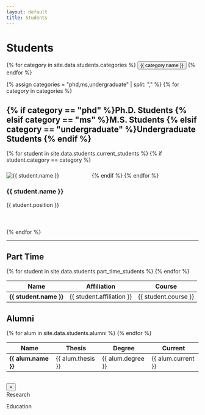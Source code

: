 ```yaml
---
layout: default
title: Students
---
```


<script src="/~gangman/assets/js/students.js"></script>
<div class="students-container container">
  <h1 class="page-title">Students</h1>

  <div class="category-toggles">
    {% for category in site.data.students.categories %}
    <button class="category-toggle {% if category.id == 'all' %}active{% endif %}" data-category="{{ category.id }}">{{ category.name }}</button>
    {% endfor %}
  </div>

  <!-- Current Students Grid -->
  <style>
    .students-row {
      display: flex;
      flex-wrap: wrap;
      gap: 24px;
      margin-bottom: 40px;
    }
    .students-row .student-item {
      width: 200px;
      flex-shrink: 0;
    }
  </style>

  {% assign categories = "phd,ms,undergraduate" | split: "," %}
  {% for category in categories %}
    <h2>
      {% if category == "phd" %}Ph.D. Students
      {% elsif category == "ms" %}M.S. Students
      {% elsif category == "undergraduate" %}Undergraduate Students
      {% endif %}
    </h2>
    <div class="students-row" data-group="{{ category }}">
      {% for student in site.data.students.current_students %}
        {% if student.category == category %}
        <div class="student-item" data-category="{{ student.category }}"
            data-research='{{ student.research | jsonify }}'
            data-education='{{ student.education | jsonify }}'>
          <div class="student-image">
            <img src="{{ student.image }}" alt="{{ student.name }}" loading="lazy"/>
          </div>
          <div class="student-info">
            <h3>{{ student.name }}</h3>
            <p class="position">{{ student.position }}</p>
          </div>
        </div>
        {% endif %}
      {% endfor %}
    </div>
  {% endfor %}



<!-- 인원 스와이프해서 옆으로 넘기기
<style>
.students-slider {
  position: relative;
  overflow: hidden;
}

.students-track {
  display: flex;
  gap: 16px;
  transition: transform 0.5s cubic-bezier(0.22, 0.61, 0.36, 1); /* 관성 느낌 */
  will-change: transform;
}

.student-item {
  flex: 0 0 auto;
  width: 200px;
}

.arrow {
  position: absolute;
  top: 50%;
  transform: translateY(-50%);
  background: rgba(0,0,0,0.5);
  color: white;
  border: none;
  cursor: pointer;
  z-index: 10;
  padding: 8px;
  font-size: 20px;
}

.arrow.left { left: 5px; }
.arrow.right { right: 5px; }
</style>

<div class="students-slider">
  <button class="arrow left">&#9664;</button>
  <div class="students-track">
    {% for student in site.data.students.current_students %}
    <div class="student-item" data-category="{{ student.category }}"
         data-research='{{ student.research | jsonify }}'
         data-education='{{ student.education | jsonify }}'>
      <div class="student-image">
        <img src="{{ student.image }}" alt="{{ student.name }}" loading="lazy"/>
      </div>
      <div class="student-info">
        <h3>{{ student.name }}</h3>
        <p class="position">{{ student.position }}</p>
      </div>
    </div>
    {% endfor %}
  </div>
  <button class="arrow right">&#9654;</button>
</div>

<script>
const track = document.querySelector('.students-track');
const leftBtn = document.querySelector('.arrow.left');
const rightBtn = document.querySelector('.arrow.right');
const slider = document.querySelector('.students-slider');

let scrollAmount = 0;

function updateMaxScroll() {
  const trackWidth = track.scrollWidth;
  const containerWidth = slider.offsetWidth;
  return trackWidth - containerWidth;
}

function setScroll(amount) {
  const maxScroll = updateMaxScroll();
  if (amount < 0) amount = 0;
  if (amount > maxScroll) amount = maxScroll;
  scrollAmount = amount;
  track.style.transform = `translateX(-${scrollAmount}px)`;
}

rightBtn.addEventListener('click', () => {
  setScroll(scrollAmount + 220);
});

leftBtn.addEventListener('click', () => {
  setScroll(scrollAmount - 220);
});

// 드래그로 이동
let isDown = false;
let startX, startScroll;

track.addEventListener('mousedown', e => {
  isDown = true;
  startX = e.pageX;
  startScroll = scrollAmount;
  track.style.transition = 'none'; // 드래그 중 transition 제거
});

track.addEventListener('mouseleave', () => isDown = false);
track.addEventListener('mouseup', () => {
  isDown = false;
  track.style.transition = 'transform 0.5s cubic-bezier(0.22, 0.61, 0.36, 1)';
});

track.addEventListener('mousemove', e => {
  if (!isDown) return;
  const dx = e.pageX - startX;
  setScroll(startScroll - dx);
});

// 반응형 대응
window.addEventListener('resize', () => setScroll(scrollAmount));
</script>-->

  <hr />

  <!-- Part Time Students -->
  <section class="part-time-section">
    <h2>Part Time</h2>
    <table class="students-table">
      <thead>
        <tr>
          <th>Name</th>
          <th>Affiliation</th>
          <th>Course</th>
        </tr>
      </thead>
      <tbody>
        {% for student in site.data.students.part_time_students %}
        <tr>
          <td><strong>{{ student.name }}</strong></td>
          <td>{{ student.affiliation }}</td>
          <td>{{ student.course }}</td>
        </tr>
        {% endfor %}
      </tbody>
    </table>
  </section>

  <!-- Alumni -->
  <section class="alumni-section">
    <h2>Alumni</h2>
    <table class="students-table">
      <thead>
        <tr>
          <th>Name</th>
          <th>Thesis</th>
          <th>Degree</th>
          <th>Current</th>
        </tr>
      </thead>
      <tbody>
        {% for alum in site.data.students.alumni %}
        <tr>
          <td><strong>{{ alum.name }}</strong></td>
          <td>{{ alum.thesis }}</td>
          <td>{{ alum.degree }}</td>
          <td>{{ alum.current }}</td>
        </tr>
        {% endfor %}
      </tbody>
    </table>
  </section>

  <!-- Student Modal -->
  <div class="student-modal">
    <div class="modal-container">
      <div class="modal-header">
        <h2 class="modal-title"></h2>
        <button class="modal-close">×</button>
      </div>
      <div class="modal-content">
        <div class="modal-section">
          <div class="section-header">Research</div>
          <ul class="research-list"></ul>
        </div>
        <div class="modal-section">
          <div class="section-header">Education</div>
          <ul class="education-list"></ul>
        </div>
      </div>
    </div>
  </div>
</div>

